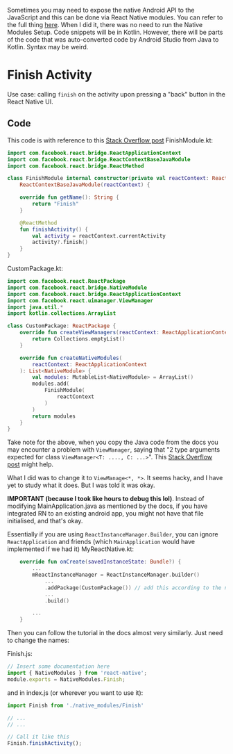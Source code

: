 Sometimes you may need to expose the native Android API to the JavaScript and this can be done via React Native modules. You can refer to the full thing [here](https://reactnative.dev/docs/native-modules-android). When I did it, there was no need to run the Native Modules Setup. Code snippets will be in Kotlin. However, there will be parts of the code that was auto-converted code by Android Studio from Java to Kotlin. Syntax may be weird.

# Finish Activity
Use case: calling `finish` on the activity upon pressing a "back" button in the React Native UI.

## Code
This code is with reference to this [Stack Overflow post](https://stackoverflow.com/a/58509781/11284745)
FinishModule.kt:
```kotlin
import com.facebook.react.bridge.ReactApplicationContext
import com.facebook.react.bridge.ReactContextBaseJavaModule
import com.facebook.react.bridge.ReactMethod

class FinishModule internal constructor(private val reactContext: ReactApplicationContext) :
    ReactContextBaseJavaModule(reactContext) {

    override fun getName(): String {
        return "Finish"
    }

    @ReactMethod
    fun finishActivity() {
        val activity = reactContext.currentActivity
        activity?.finish()
    }
}
```

CustomPackage.kt:
```kotlin
import com.facebook.react.ReactPackage
import com.facebook.react.bridge.NativeModule
import com.facebook.react.bridge.ReactApplicationContext
import com.facebook.react.uimanager.ViewManager
import java.util.*
import kotlin.collections.ArrayList

class CustomPackage: ReactPackage {
    override fun createViewManagers(reactContext: ReactApplicationContext): List<ViewManager<*, *>> {
        return Collections.emptyList()
    }

    override fun createNativeModules(
        reactContext: ReactApplicationContext
    ): List<NativeModule> {
        val modules: MutableList<NativeModule> = ArrayList()
        modules.add(
            FinishModule(
                reactContext
            )
        )
        return modules
    }
}
```
Take note for the above, when you copy the Java code from the docs you may encounter a problem with `ViewManager`, saying that "2 type arguments expected for class `ViewManager<T: ...., C: ...>`". This [Stack Overflow post](https://stackoverflow.com/questions/48051190/kotlin-one-type-argument-expected-for-class-for-abstract-generic-view-holder) might help.

What I did was to change it to `ViewManage<*, *>`. It seems hacky, and I have yet to study what it does. But I was told it was okay.

**IMPORTANT (because I took like hours to debug this lol)**. Instead of modifying MainApplication.java as mentioned by the docs, if you have integrated RN to an existing android app, you might not have that file initialised, and that's okay. 

Essentially if you are using `ReactInstanceManager.Builder`, you can ignore `ReactApplication` and friends (which `MainApplication` would have implemented if we had it)
MyReactNative.kt:
```kotlin
    override fun onCreate(savedInstanceState: Bundle?) {
        ...
        mReactInstanceManager = ReactInstanceManager.builder()
            ...
            .addPackage(CustomPackage()) // add this according to the name of the package
            ...
            .build()

        ...
    }
```

Then you can follow the tutorial in the docs almost very similarly. Just need to change the names:

Finish.js:
```js
// Insert some documentation here
import { NativeModules } from 'react-native';
module.exports = NativeModules.Finish;
```

and in index.js (or wherever you want to use it):
```js
import Finish from './native_modules/Finish'

// ...
// ...

// Call it like this
Finish.finishActivity();
```
